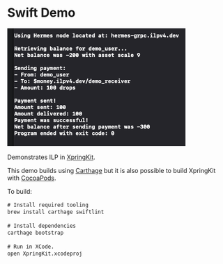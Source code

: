 # Swift Demo

<img src="swift-ilp-demo.png" alt="Screenshot of the Xpring SDK Demo"/>

Demonstrates ILP in [XpringKit](http://github.com/xpring-eng/xpringkit). 

This demo builds using [Carthage](https://github.com/Carthage/Carthage) but it is also possible to build XpringKit with [CocoaPods](https://cocoapods.org/).

To build:
```shell
# Install required tooling
brew install carthage swiftlint

# Install dependencies
carthage bootstrap

# Run in XCode.
open XpringKit.xcodeproj
```

